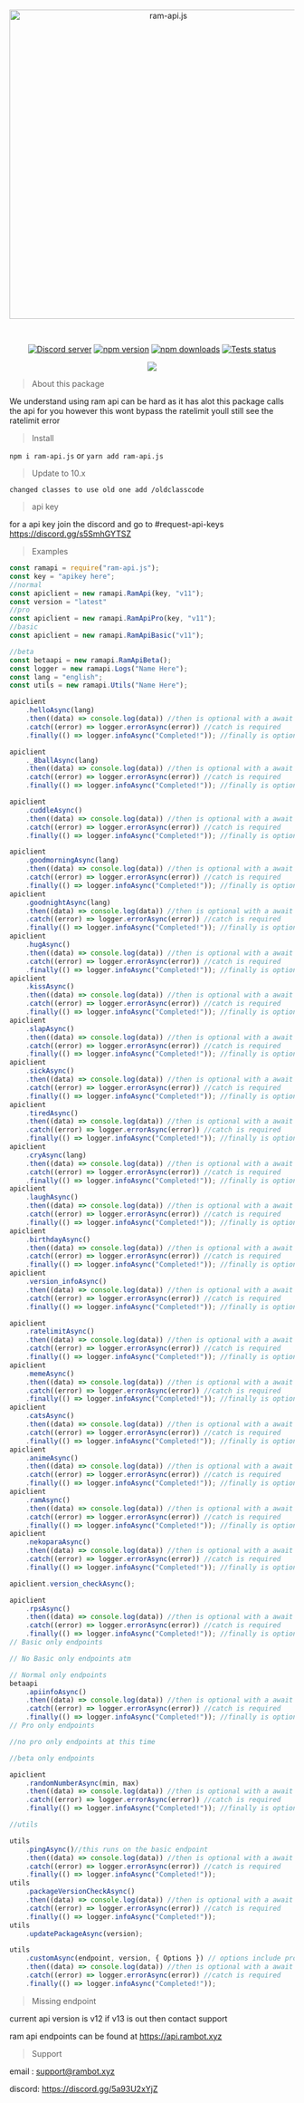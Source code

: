 <div align="center">
  <br />
  <p>
    <a href="https://api.rambot.xyz"><img src="https://gamearoo.top/ram/ramapijs.png" width="546" alt="ram-api.js" /></a>
  </p>
  <br />
  <p>
    <a href="https://discord.gg/s5SmhGYTSZ"><img src="https://img.shields.io/discord/1068088656377692170?color=5865F2&logo=discord&logoColor=white" alt="Discord server" /></a>
    <a href="https://www.npmjs.com/package/ram-api.js"><img src="https://img.shields.io/npm/v/ram-api.js.svg" alt="npm version" /></a>
    <a href="https://www.npmjs.com/package/ram-api.js"><img src="https://img.shields.io/npm/dt/ram-api.js.svg?maxAge=3600" alt="npm downloads" /></a>
    <a href="https://github.com/Gamearoos-development/ram-api.js/actions"><img src="https://github.com/Gamearoos-development/ram-api.js/actions/workflows/text.yml/badge.svg" alt="Tests status" /></a>
  </p>
  <a href="https://nodei.co/npm/ram-api.js/"><img src="https://nodei.co/npm/ram-api.js.png?downloads=true&downloadRank=true&stars=true"></a>
</div>

> About this package

We understand using ram api can be hard as it has alot this package calls the api for you however this wont bypass the ratelimit youll still see the ratelimit error

> Install

`npm i ram-api.js` or `yarn add ram-api.js`

> Update to 10.x

```text
changed classes to use old one add /oldclasscode
```

> api key

for a api key join the discord and go to #request-api-keys https://discord.gg/s5SmhGYTSZ

> Examples

```javascript
const ramapi = require("ram-api.js");
const key = "apikey here";
//normal
const apiclient = new ramapi.RamApi(key, "v11");
const version = "latest"
//pro
const apiclient = new ramapi.RamApiPro(key, "v11");
//basic
const apiclient = new ramapi.RamApiBasic("v11");

//beta
const betaapi = new ramapi.RamApiBeta();
const logger = new ramapi.Logs("Name Here");
const lang = "english";
const utils = new ramapi.Utils("Name Here");

apiclient
	.helloAsync(lang)
	.then((data) => console.log(data)) //then is optional with a await
	.catch((error) => logger.errorAsync(error)) //catch is required
	.finally(() => logger.infoAsync("Completed!")); //finally is optional;

apiclient
	._8ballAsync(lang)
	.then((data) => console.log(data)) //then is optional with a await
	.catch((error) => logger.errorAsync(error)) //catch is required
	.finally(() => logger.infoAsync("Completed!")); //finally is optional

apiclient
	.cuddleAsync()
	.then((data) => console.log(data)) //then is optional with a await
	.catch((error) => logger.errorAsync(error)) //catch is required
	.finally(() => logger.infoAsync("Completed!")); //finally is optional

apiclient
	.goodmorningAsync(lang)
	.then((data) => console.log(data)) //then is optional with a await
	.catch((error) => logger.errorAsync(error)) //catch is required
	.finally(() => logger.infoAsync("Completed!")); //finally is optional
apiclient
	.goodnightAsync(lang)
	.then((data) => console.log(data)) //then is optional with a await
	.catch((error) => logger.errorAsync(error)) //catch is required
	.finally(() => logger.infoAsync("Completed!")); //finally is optional
apiclient
	.hugAsync()
	.then((data) => console.log(data)) //then is optional with a await
	.catch((error) => logger.errorAsync(error)) //catch is required
	.finally(() => logger.infoAsync("Completed!")); //finally is optional
apiclient
	.kissAsync()
	.then((data) => console.log(data)) //then is optional with a await
	.catch((error) => logger.errorAsync(error)) //catch is required
	.finally(() => logger.infoAsync("Completed!")); //finally is optional
apiclient
	.slapAsync()
	.then((data) => console.log(data)) //then is optional with a await
	.catch((error) => logger.errorAsync(error)) //catch is required
	.finally(() => logger.infoAsync("Completed!")); //finally is optional
apiclient
	.sickAsync()
	.then((data) => console.log(data)) //then is optional with a await
	.catch((error) => logger.errorAsync(error)) //catch is required
	.finally(() => logger.infoAsync("Completed!")); //finally is optional
apiclient
	.tiredAsync()
	.then((data) => console.log(data)) //then is optional with a await
	.catch((error) => logger.errorAsync(error)) //catch is required
	.finally(() => logger.infoAsync("Completed!")); //finally is optional
apiclient
	.cryAsync(lang)
	.then((data) => console.log(data)) //then is optional with a await
	.catch((error) => logger.errorAsync(error)) //catch is required
	.finally(() => logger.infoAsync("Completed!")); //finally is optional
apiclient
	.laughAsync()
	.then((data) => console.log(data)) //then is optional with a await
	.catch((error) => logger.errorAsync(error)) //catch is required
	.finally(() => logger.infoAsync("Completed!")); //finally is optional
apiclient
	.birthdayAsync()
	.then((data) => console.log(data)) //then is optional with a await
	.catch((error) => logger.errorAsync(error)) //catch is required
	.finally(() => logger.infoAsync("Completed!")); //finally is optional
apiclient
	.version_infoAsync()
	.then((data) => console.log(data)) //then is optional with a await
	.catch((error) => logger.errorAsync(error)) //catch is required
	.finally(() => logger.infoAsync("Completed!")); //finally is optional

apiclient
	.ratelimitAsync()
	.then((data) => console.log(data)) //then is optional with a await
	.catch((error) => logger.errorAsync(error)) //catch is required
	.finally(() => logger.infoAsync("Completed!")); //finally is optional
apiclient
	.memeAsync()
	.then((data) => console.log(data)) //then is optional with a await
	.catch((error) => logger.errorAsync(error)) //catch is required
	.finally(() => logger.infoAsync("Completed!")); //finally is optional
apiclient
	.catsAsync()
	.then((data) => console.log(data)) //then is optional with a await
	.catch((error) => logger.errorAsync(error)) //catch is required
	.finally(() => logger.infoAsync("Completed!")); //finally is optional
apiclient
	.animeAsync()
	.then((data) => console.log(data)) //then is optional with a await
	.catch((error) => logger.errorAsync(error)) //catch is required
	.finally(() => logger.infoAsync("Completed!")); //finally is optional
apiclient
	.ramAsync()
	.then((data) => console.log(data)) //then is optional with a await
	.catch((error) => logger.errorAsync(error)) //catch is required
	.finally(() => logger.infoAsync("Completed!")); //finally is optional
apiclient
	.nekoparaAsync()
	.then((data) => console.log(data)) //then is optional with a await
	.catch((error) => logger.errorAsync(error)) //catch is required
	.finally(() => logger.infoAsync("Completed!")); //finally is optional

apiclient.version_checkAsync();

apiclient
	.rpsAsync()
	.then((data) => console.log(data)) //then is optional with a await
	.catch((error) => logger.errorAsync(error)) //catch is required
	.finally(() => logger.infoAsync("Completed!")); //finally is optional
// Basic only endpoints

// No Basic only endpoints atm

// Normal only endpoints
betaapi
	.apiinfoAsync()
	.then((data) => console.log(data)) //then is optional with a await
	.catch((error) => logger.errorAsync(error)) //catch is required
	.finally(() => logger.infoAsync("Completed!")); //finally is optional
// Pro only endpoints

//no pro only endpoints at this time

//beta only endpoints

apiclient
	.randomNumberAsync(min, max)
	.then((data) => console.log(data)) //then is optional with a await
	.catch((error) => logger.errorAsync(error)) //catch is required
	.finally(() => logger.infoAsync("Completed!")); //finally is optional

//utils

utils
	.pingAsync()//this runs on the basic endpoint
	.then((data) => console.log(data)) //then is optional with a await
	.catch((error) => logger.errorAsync(error)) //catch is required
	.finally(() => logger.infoAsync("Completed!")); 
utils
	.packageVersionCheckAsync()
	.then((data) => console.log(data)) //then is optional with a await
	.catch((error) => logger.errorAsync(error)) //catch is required
	.finally(() => logger.infoAsync("Completed!"));
utils
	.updatePackageAsync(version);

utils
	.customAsync(endpoint, version, { Options }) // options include pro: true or false, basic: true or false, or api_key: String, lang: String
	.then((data) => console.log(data)) //then is optional with a await
	.catch((error) => logger.errorAsync(error)) //catch is required
	.finally(() => logger.infoAsync("Completed!"));
```

> Missing endpoint

current api version is v12 if v13 is out then contact support

ram api endpoints can be found at https://api.rambot.xyz

> Support

email : support@rambot.xyz

discord: https://discord.gg/5a93U2xYjZ
